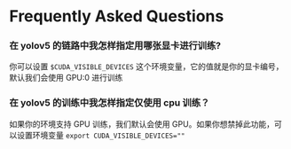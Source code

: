 # Frequently Asked Questions

### 在 yolov5 的链路中我怎样指定用哪张显卡进行训练?
你可以设置 `$CUDA_VISIBLE_DEVICES`  这个环境变量，它的值就是你的显卡编号，默认我们会使用 GPU:0 进行训练

### 在 yolov5 的训练中我怎样指定仅使用 cpu 训练？
如果你的环境支持 GPU 训练，我们默认会使用 GPU。如果你想禁掉此功能，可以设置环境变量 `export CUDA_VISIBLE_DEVICES=""`
